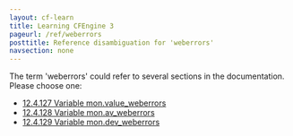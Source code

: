 ```yaml
---
layout: cf-learn
title: Learning CFEngine 3
pageurl: /ref/weberrors
posttitle: Reference disambiguation for 'weberrors'
navsection: none
---
```


The term 'weberrors' could refer to several sections in the documentation. Please choose one:

- [12.4.127 Variable mon.value_weberrors](https://cfengine.com/manuals/cf3-reference.html#Variable-mon.value_weberrors)
- [12.4.128 Variable mon.av_weberrors](https://cfengine.com/manuals/cf3-reference.html#Variable-mon.av_weberrors)
- [12.4.129 Variable mon.dev_weberrors](https://cfengine.com/manuals/cf3-reference.html#Variable-mon.dev_weberrors)
